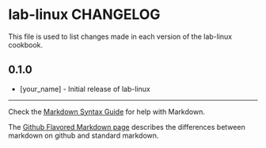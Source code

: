 lab-linux CHANGELOG
===================

This file is used to list changes made in each version of the lab-linux cookbook.

0.1.0
-----
- [your_name] - Initial release of lab-linux

- - -
Check the [Markdown Syntax Guide](http://daringfireball.net/projects/markdown/syntax) for help with Markdown.

The [Github Flavored Markdown page](http://github.github.com/github-flavored-markdown/) describes the differences between markdown on github and standard markdown.
